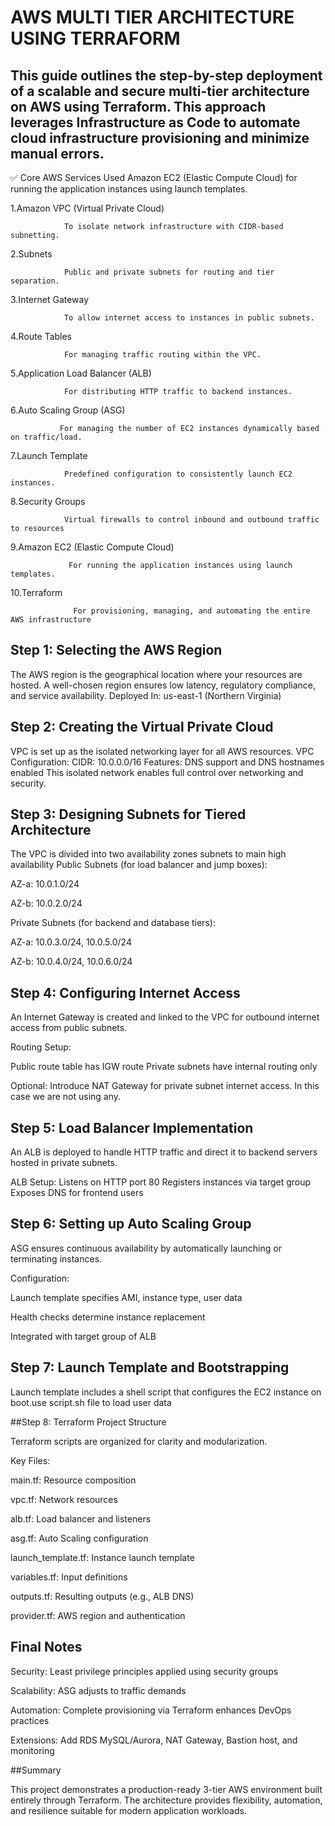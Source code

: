 # AWS MULTI TIER ARCHITECTURE USING TERRAFORM
## This guide outlines the step-by-step deployment of a scalable and secure multi-tier architecture on AWS using Terraform. This approach leverages Infrastructure as Code to automate cloud infrastructure provisioning and minimize manual errors.
✅ Core AWS Services Used
Amazon EC2 (Elastic Compute Cloud) for running the application instances using launch templates.

1.Amazon VPC (Virtual Private Cloud)

                To isolate network infrastructure with CIDR-based subnetting.
2.Subnets

                Public and private subnets for routing and tier separation.
3.Internet Gateway
 
                To allow internet access to instances in public subnets.
4.Route Tables

                For managing traffic routing within the VPC.
5.Application Load Balancer (ALB)

                For distributing HTTP traffic to backend instances.
6.Auto Scaling Group (ASG)

               For managing the number of EC2 instances dynamically based on traffic/load.
7.Launch Template

                Predefined configuration to consistently launch EC2 instances.
8.Security Groups

                Virtual firewalls to control inbound and outbound traffic to resources
9.Amazon EC2 (Elastic Compute Cloud)

                 For running the application instances using launch templates.
10.Terraform

                  For provisioning, managing, and automating the entire AWS infrastructure
## Step 1: Selecting the AWS Region

The AWS region is the geographical location where your resources are hosted. A well-chosen region ensures low latency, regulatory compliance, and service availability.
Deployed In: us-east-1 (Northern Virginia)

## Step 2: Creating the Virtual Private Cloud
 VPC is set up as the isolated networking layer for all AWS resources.
VPC Configuration:
CIDR: 10.0.0.0/16
Features: DNS support and DNS hostnames enabled
This isolated network enables full control over networking and security.

## Step 3: Designing Subnets for Tiered Architecture
The VPC is divided into two availability zones subnets to main high availability
Public Subnets (for load balancer and jump boxes):

AZ-a: 10.0.1.0/24

AZ-b: 10.0.2.0/24

Private Subnets (for backend and database tiers):

AZ-a: 10.0.3.0/24, 10.0.5.0/24

AZ-b: 10.0.4.0/24, 10.0.6.0/24
## Step 4: Configuring Internet Access
An Internet Gateway is created and linked to the VPC for outbound internet access from public subnets.

Routing Setup:

Public route table has IGW route
Private subnets have internal routing only

Optional: Introduce NAT Gateway for private subnet internet access. In this case we are not using any.
## Step 5: Load Balancer Implementation

An ALB is deployed to handle HTTP traffic and direct it to backend servers hosted in private subnets.

ALB Setup:
Listens on HTTP port 80
Registers instances via target group
Exposes DNS for frontend users
## Step 6: Setting up Auto Scaling Group
ASG ensures continuous availability by automatically launching or terminating instances.

Configuration:

Launch template specifies AMI, instance type, user data

Health checks determine instance replacement

Integrated with target group of ALB
## Step 7: Launch Template and Bootstrapping

Launch template includes a shell script that configures the EC2 instance on boot.use script.sh file to load user data

##Step 8: Terraform Project Structure

Terraform scripts are organized for clarity and modularization.

Key Files:

main.tf: Resource composition

vpc.tf: Network resources

alb.tf: Load balancer and listeners

asg.tf: Auto Scaling configuration

launch_template.tf: Instance launch template

variables.tf: Input definitions

outputs.tf: Resulting outputs (e.g., ALB DNS)

provider.tf: AWS region and authentication

## Final Notes

Security: Least privilege principles applied using security groups

Scalability: ASG adjusts to traffic demands

Automation: Complete provisioning via Terraform enhances DevOps practices

Extensions: Add RDS MySQL/Aurora, NAT Gateway, Bastion host, and monitoring

##Summary

This project demonstrates a production-ready 3-tier AWS environment built entirely through Terraform. The architecture provides flexibility, automation, and resilience suitable for modern application workloads.

